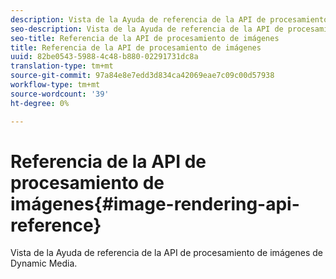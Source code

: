 ```yaml
---
description: Vista de la Ayuda de referencia de la API de procesamiento de imágenes de Dynamic Media.
seo-description: Vista de la Ayuda de referencia de la API de procesamiento de imágenes de Dynamic Media.
seo-title: Referencia de la API de procesamiento de imágenes
title: Referencia de la API de procesamiento de imágenes
uuid: 82be0543-5988-4c48-b880-02291731dc8a
translation-type: tm+mt
source-git-commit: 97a84e8e7edd3d834ca42069eae7c09c00d57938
workflow-type: tm+mt
source-wordcount: '39'
ht-degree: 0%

---
```



# Referencia de la API de procesamiento de imágenes{#image-rendering-api-reference}

Vista de la Ayuda de referencia de la API de procesamiento de imágenes de Dynamic Media.

